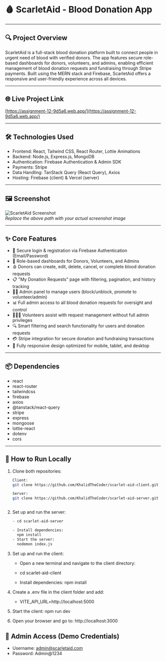 # 🩸 ScarletAid - Blood Donation App

---

## 🔍 Project Overview

ScarletAid is a full-stack blood donation platform built to connect people in urgent need of blood with verified donors. The app features secure role-based dashboards for donors, volunteers, and admins, enabling efficient management of blood donation requests and fundraising through Stripe payments. Built using the MERN stack and Firebase, ScarletAid offers a responsive and user-friendly experience across all devices.

---

## 🌐 Live Project Link

[https://assignment-12-9d5a6.web.app/](https://assignment-12-9d5a6.web.app/)

---

## 🛠️ Technologies Used

- Frontend: React, Tailwind CSS, React Router, Lottie Animations  
- Backend: Node.js, Express.js, MongoDB  
- Authentication: Firebase Authentication & Admin SDK  
- Payments: Stripe  
- Data Handling: TanStack Query (React Query), Axios  
- Hosting: Firebase (client) & Vercel (server)

---

## 🖼️ Screenshot

![ScarletAid Screenshot](./path/to/screenshot.png)  
*Replace the above path with your actual screenshot image*

---

## ✨ Core Features

- 🔐 Secure login & registration via Firebase Authentication (Email/Password)  
- 👥 Role-based dashboards for Donors, Volunteers, and Admins  
- 🩸 Donors can create, edit, delete, cancel, or complete blood donation requests  
- 📋 "My Donation Requests" page with filtering, pagination, and history tracking  
- 🧑‍⚖️ Admin panel to manage users (block/unblock, promote to volunteer/admin)  
- 📊 Full admin access to all blood donation requests for oversight and control  
- 🧑‍🤝‍🧑 Volunteers assist with request management without full admin privileges  
- 🔍 Smart filtering and search functionality for users and donation requests  
- 💳 Stripe integration for secure donation and fundraising transactions  
- 📱 Fully responsive design optimized for mobile, tablet, and desktop

---

## 📦 Dependencies

- react  
- react-router 
- tailwindcss  
- firebase  
- axios  
- @tanstack/react-query  
- stripe  
- express  
- mongoose  
- lottie-react  
- dotenv   
- cors  


---

## 🚀 How to Run Locally

1. Clone both repositories:

   ```bash
   Client:
   git clone https://github.com/KhalidTheCoder/scarlet-aid-client.git
   
   Server:
   git clone https://github.com/KhalidTheCoder/scarlet-aid-server.git

   
   
2. Set up and run the server:
   ```bash
   - cd scarlet-aid-server
   
   - Install dependencies:
     npm install
   - Start the server:
     nodemon index.js

4. Set up and run the client:
   - Open a new terminal and navigate to the client directory:
   - cd scarlet-aid-client

   - Install dependencies:
     npm install
     
5. Create a .env file in the client folder and add:
   
   - VITE_API_URL=http://localhost:5000

6. Start the client:
   npm run dev
   
5. Open your browser and go to:
   http://localhost:3000


## 👤 Admin Access (Demo Credentials)
- Username: admin@scarletaid.com
- Password: Admin@1234





      

   
    
    


